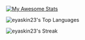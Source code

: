 
<!--
**eyaskin23/eyaskin23** is a ✨ _special_ ✨ repository because its `README.md` (this file) appears on your GitHub profile.

Here are some ideas to get you started:

- 🔭 I’m currently working on ...
- 🌱 I’m currently learning ...
- 👯 I’m looking to collaborate on ...
- 🤔 I’m looking for help with ...
- 💬 Ask me about ...
- 📫 How to reach me: ...
- 😄 Pronouns: ...
- ⚡ Fun fact: ...
-->
[![My Awesome Stats](https://awesome-github-stats.azurewebsites.net/user-stats/eyaskin23?cardType=level&preferLogin=false)](https://git.io/awesome-stats-card)


![eyaskin23's Top Languages](https://github-readme-stats.vercel.app/api/top-langs/?username=eyaskin23&theme=vue-dark&show_icons=true&hide_border=true&layout=compact)

![eyaskin23's Streak](https://github-readme-streak-stats.herokuapp.com/?user=eyaskin23&theme=vue-dark&hide_border=true)
